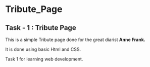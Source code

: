 # Tribute_Page
## Task - 1 : Tribute Page
This is a simple Tribute page done for the great diarist <b>Anne Frank.</b>

It is done using basic Html and CSS.

Task 1 for learning web development.
